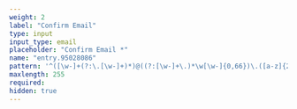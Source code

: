 ```yaml
---
weight: 2
label: "Confirm Email"
type: input
input_type: email
placeholder: "Confirm Email *"
name: "entry.95028086"
pattern: '^([\w-]+(?:\.[\w-]+)*)@((?:[\w-]+\.)*\w[\w-]{0,66})\.([a-z]{2,6}(?:\.[a-z]{2})?)$'
maxlength: 255
required:
hidden: true
---
```

